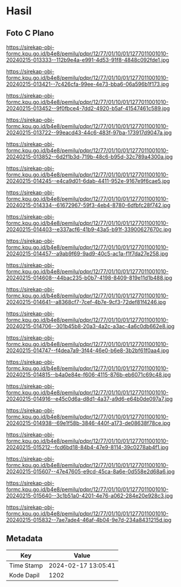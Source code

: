 # Hasil

## Foto C Plano

https://sirekap-obj-formc.kpu.go.id/b4e8/pemilu/pdpr/12/77/01/10/01/1277011001010-20240215-013333--112b9e4a-e991-4d53-91f8-4848c092fde1.jpg

https://sirekap-obj-formc.kpu.go.id/b4e8/pemilu/pdpr/12/77/01/10/01/1277011001010-20240215-013421--7c426cfa-99ee-4e73-bba6-06a596b1f173.jpg

https://sirekap-obj-formc.kpu.go.id/b4e8/pemilu/pdpr/12/77/01/10/01/1277011001010-20240215-013452--9f0fbce4-7dd2-4920-b5af-41547461c589.jpg

https://sirekap-obj-formc.kpu.go.id/b4e8/pemilu/pdpr/12/77/01/10/01/1277011001010-20240215-013722--99eacd43-44c6-483f-97ba-173917d9047a.jpg

https://sirekap-obj-formc.kpu.go.id/b4e8/pemilu/pdpr/12/77/01/10/01/1277011001010-20240215-013852--6d2f1b3d-719b-48c6-b95d-32c789a4300a.jpg

https://sirekap-obj-formc.kpu.go.id/b4e8/pemilu/pdpr/12/77/01/10/01/1277011001010-20240215-014245--e4ca9d01-6dab-4411-952e-9167e9f6cae5.jpg

https://sirekap-obj-formc.kpu.go.id/b4e8/pemilu/pdpr/12/77/01/10/01/1277011001010-20240215-014334--61672967-59f3-4eb4-8780-6dfbfc28f742.jpg

https://sirekap-obj-formc.kpu.go.id/b4e8/pemilu/pdpr/12/77/01/10/01/1277011001010-20240215-014403--e337acf6-41b9-43a5-b91f-33900627670c.jpg

https://sirekap-obj-formc.kpu.go.id/b4e8/pemilu/pdpr/12/77/01/10/01/1277011001010-20240215-014457--a9ab9f69-9ad9-40c5-ac1a-f1f7da27e258.jpg

https://sirekap-obj-formc.kpu.go.id/b4e8/pemilu/pdpr/12/77/01/10/01/1277011001010-20240215-014608--44bac235-b0b7-4198-8409-819e11d1b488.jpg

https://sirekap-obj-formc.kpu.go.id/b4e8/pemilu/pdpr/12/77/01/10/01/1277011001010-20240215-014641--a8368cf7-7cef-4b7e-9cf3-72def81f4246.jpg

https://sirekap-obj-formc.kpu.go.id/b4e8/pemilu/pdpr/12/77/01/10/01/1277011001010-20240215-014706--301b45b8-20a3-4a2c-a3ac-4a6c0db662e8.jpg

https://sirekap-obj-formc.kpu.go.id/b4e8/pemilu/pdpr/12/77/01/10/01/1277011001010-20240215-014747--f4dea7a9-3f44-46e0-b6e8-3b2bf61f0aa4.jpg

https://sirekap-obj-formc.kpu.go.id/b4e8/pemilu/pdpr/12/77/01/10/01/1277011001010-20240215-014815--b4a0e84e-f606-4115-876b-eb6071c69c48.jpg

https://sirekap-obj-formc.kpu.go.id/b4e8/pemilu/pdpr/12/77/01/10/01/1277011001010-20240215-014916--e45c0d6a-d8d1-4a37-a9d6-e64b0de097a7.jpg

https://sirekap-obj-formc.kpu.go.id/b4e8/pemilu/pdpr/12/77/01/10/01/1277011001010-20240215-014938--69e1f58b-3846-440f-a173-de08638f78ce.jpg

https://sirekap-obj-formc.kpu.go.id/b4e8/pemilu/pdpr/12/77/01/10/01/1277011001010-20240215-015212--fcd6bd18-84b4-47e9-8114-39c0278ab4f1.jpg

https://sirekap-obj-formc.kpu.go.id/b4e8/pemilu/pdpr/12/77/01/10/01/1277011001010-20240215-015607--47e47605-e9cd-45ca-8a6e-0d558e2d68a6.jpg

https://sirekap-obj-formc.kpu.go.id/b4e8/pemilu/pdpr/12/77/01/10/01/1277011001010-20240215-015640--3c1b51a0-4201-4e76-a062-284e20e928c3.jpg

https://sirekap-obj-formc.kpu.go.id/b4e8/pemilu/pdpr/12/77/01/10/01/1277011001010-20240215-015832--7ae7ade4-46af-4b04-9e7d-234a8431215d.jpg


## Metadata

| Key        | Value               |
| ---------- | ------------------- |
| Time Stamp | 2024-02-17 13:05:41 |
| Kode Dapil | 1202                |



